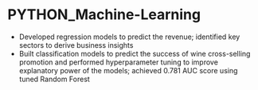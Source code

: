 # PYTHON_Machine-Learning
-	Developed regression models to predict the revenue; identified key sectors to derive business insights
-	Built classification models to predict the success of wine cross-selling promotion and performed hyperparameter tuning to improve explanatory power of the models; achieved 0.781 AUC score using tuned Random Forest
